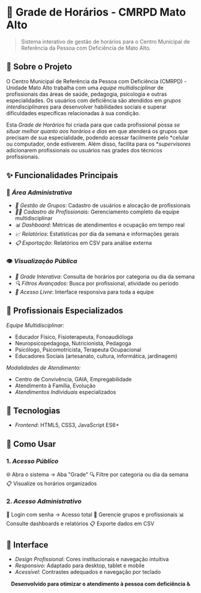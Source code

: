 # 📅 Grade de Horários - CMRPD Mato Alto

> Sistema interativo de gestão de horários para o Centro Municipal de Referência da Pessoa com Deficiência de Mato Alto.

## 🎯 Sobre o Projeto

O Centro Municipal de Referência da Pessoa com Deficiência (CMRPD) - Unidade Mato Alto trabalha com uma *equipe multidisciplinar* de profissionais das áreas de saúde, pedagogia, psicologia e outras especialidades. Os usuários com deficiência são atendidos em *grupos interdisciplinares* para desenvolver habilidades sociais e superar dificuldades específicas relacionadas à sua condição.

Esta *Grade de Horários* foi criada para que cada profissional possa *se situar melhor quanto aos horários e dias* em que atenderá os grupos que precisam de sua especialidade, podendo acessar facilmente pelo *celular ou computador, onde estiverem. Além disso, facilita para os **supervisores* adicionarem profissionais ou usuários nas grades dos técnicos profissionais.

## ✨ Funcionalidades Principais

### 🔐 *Área Administrativa*
* *👥 Gestão de Grupos*: Cadastro de usuários e alocação de profissionais  
* *👨‍⚕️ Cadastro de Profissionais*: Gerenciamento completo da equipe multidisciplinar  
* *📊 Dashboard*: Métricas de atendimentos e ocupação em tempo real  
* *📈 Relatórios*: Estatísticas por dia da semana e informações gerais  
* *📋 Exportação*: Relatórios em CSV para análise externa

### 👁️ *Visualização Pública*
* *📅 Grade Interativa*: Consulta de horários por categoria ou dia da semana  
* *🔍 Filtros Avançados*: Busca por profissional, atividade ou período  
* *📱 Acesso Livre*: Interface responsiva para toda a equipe

## 🏥 Profissionais Especializados

*Equipe Multidisciplinar:*  
* Educador Físico, Fisioterapeuta, Fonoaudióloga  
* Neuropsicopedagoga, Nutricionista, Pedagoga  
* Psicólogo, Psicomotricista, Terapeuta Ocupacional  
* Educadores Sociais (artesanato, cultura, informática, jardinagem)

*Modalidades de Atendimento:*  
* Centro de Convivência, GAIA, Empregabilidade  
* Atendimento à Família, Evolução  
* *Atendimentos Individuais* especializados

## 🚀 Tecnologias

* *Frontend*: HTML5, CSS3, JavaScript ES6+  


## 📱 Como Usar

### 1. *Acesso Público*

🌐 Abra o sistema → Aba "Grade"
🔍 Filtre por categoria ou dia da semana
📋 Visualize os horários organizados


### 2. *Acesso Administrativo*

🔐 Login com senha → Acesso total
👥 Gerencie grupos e profissionais
📊 Consulte dashboards e relatórios
📋 Exporte dados em CSV



## 🎨 Interface

* *Design Profissional*: Cores institucionais e navegação intuitiva  
* *Responsivo*: Adaptado para desktop, tablet e mobile  
* *Acessível*: Contrastes adequados e navegação por teclado


<div align="center">
  <strong>Desenvolvido para otimizar o atendimento à pessoa com deficiência ♿</strong>
</div>
